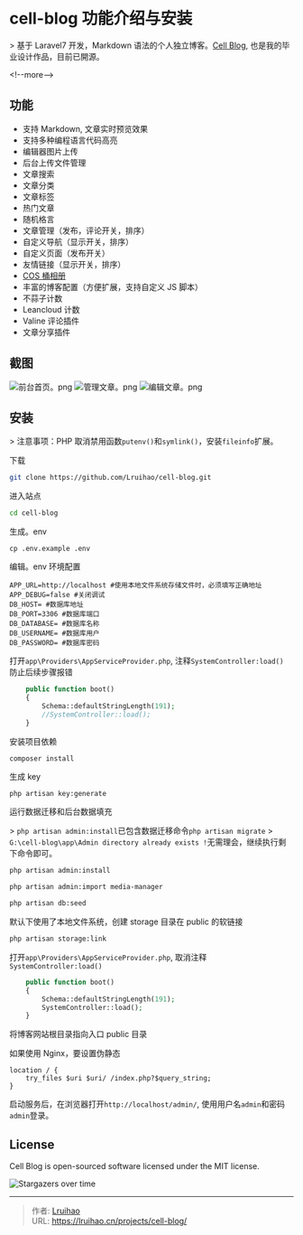 # cell-blog 功能介绍与安装


&gt; 基于 Laravel7 开发，Markdown 语法的个人独立博客。[Cell Blog](https://github.com/Lruihao/cell-blog), 也是我的毕业设计作品，目前已開源。

&lt;!--more--&gt;

## 功能

- 支持 Markdown, 文章实时预览效果
- 支持多种编程语言代码高亮
- 编辑器图片上传
- 后台上传文件管理
- 文章搜索
- 文章分类
- 文章标签
- 热门文章
- 随机格言
- 文章管理（发布，评论开关，排序）
- 自定义导航（显示开关，排序）
- 自定义页面（发布开关）
- 友情链接（显示开关，排序）
- [COS 桶相册](https://github.com/Lruihao/cos-album)
- 丰富的博客配置（方便扩展，支持自定义 JS 脚本）
- 不蒜子计数
- Leancloud 计数
- Valine 评论插件
- 文章分享插件

## 截图

![前台首页。png](https://i.loli.net/2020/05/11/vHeNRG4Qi7ljrM8.png)
![管理文章。png](https://i.loli.net/2020/05/11/tMEQe7WvYmw3jd4.png)
![编辑文章。png](https://i.loli.net/2020/05/11/DeOWyJ3zluLKvBn.png)

## 安装

&gt; 注意事项：PHP 取消禁用函数`putenv()`和`symlink()`，安装`fileinfo`扩展。

下载

```bash
git clone https://github.com/Lruihao/cell-blog.git
```

进入站点

```bash
cd cell-blog
```

生成。env

```shell
cp .env.example .env
```

编辑。env 环境配置

```shell
APP_URL=http://localhost #使用本地文件系统存储文件时，必须填写正确地址
APP_DEBUG=false #关闭调试
DB_HOST= #数据库地址
DB_PORT=3306 #数据库端口
DB_DATABASE= #数据库名称
DB_USERNAME= #数据库用户
DB_PASSWORD= #数据库密码
```

打开`app\Providers\AppServiceProvider.php`, 注释`SystemController:load()` 防止后续步骤报错

```php
    public function boot()
    {
        Schema::defaultStringLength(191);
        //SystemController::load();
    }
```

安装项目依赖

```shell
composer install
```

生成 key

```bash
php artisan key:generate
```

运行数据迁移和后台数据填充

&gt; `php artisan admin:install`已包含数据迁移命令`php artisan migrate`
&gt; `G:\cell-blog\app\Admin directory already exists !`无需理会，继续执行剩下命令即可。

```bash
php artisan admin:install

php artisan admin:import media-manager

php artisan db:seed
```

默认下使用了本地文件系统，创建 storage 目录在 public 的软链接

```bash
php artisan storage:link
```

打开`app\Providers\AppServiceProvider.php`, 取消注释`SystemController:load()`

```php
    public function boot()
    {
        Schema::defaultStringLength(191);
        SystemController::load();
    }
```

将博客网站根目录指向入口 public 目录

如果使用 Nginx，要设置伪静态

```Nginx
location / {
    try_files $uri $uri/ /index.php?$query_string;
}
```

启动服务后，在浏览器打开`http://localhost/admin/`, 使用用户名`admin`和密码`admin`登录。

## License

Cell Blog is open-sourced software licensed under the MIT license.

![Stargazers over time](https://starchart.cc/Lruihao/cell-blog.svg)


---

> 作者: [Lruihao](https://github.com/Lruihao)  
> URL: https://lruihao.cn/projects/cell-blog/  

